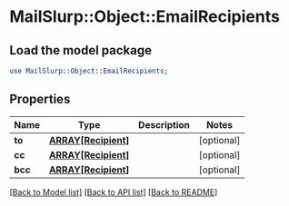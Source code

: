 # MailSlurp::Object::EmailRecipients

## Load the model package
```perl
use MailSlurp::Object::EmailRecipients;
```

## Properties
Name | Type | Description | Notes
------------ | ------------- | ------------- | -------------
**to** | [**ARRAY[Recipient]**](Recipient) |  | [optional] 
**cc** | [**ARRAY[Recipient]**](Recipient) |  | [optional] 
**bcc** | [**ARRAY[Recipient]**](Recipient) |  | [optional] 

[[Back to Model list]](../README#documentation-for-models) [[Back to API list]](../README#documentation-for-api-endpoints) [[Back to README]](../README)


